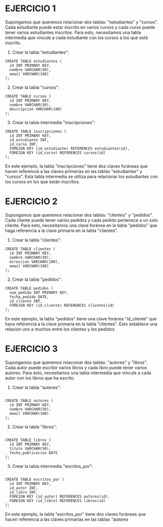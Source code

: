 # EJERCICIO 1
Supongamos que queremos relacionar dos tablas: "estudiantes" y "cursos". Cada estudiante puede estar inscrito en varios cursos y cada curso puede tener varios estudiantes inscritos. Para esto, necesitamos una tabla intermedia que vincule a cada estudiante con los cursos a los que está inscrito.
1. Crear la tabla "estudiantes":

~~~
CREATE TABLE estudiantes (
  id INT PRIMARY KEY,
  nombre VARCHAR(50),
  email VARCHAR(100)
);
~~~
2. Crear la tabla "cursos":

~~~
CREATE TABLE cursos (
  id INT PRIMARY KEY,
  nombre VARCHAR(50),
  descripcion VARCHAR(100)
);
~~~
3. Crear la tabla intermedia "inscripciones":

~~~
CREATE TABLE inscripciones (
  id INT PRIMARY KEY,
  id_estudiante INT,
  id_curso INT,
  FOREIGN KEY (id_estudiante) REFERENCES estudiantes(id),
  FOREIGN KEY (id_curso) REFERENCES cursos(id)
);
~~~

En este ejemplo, la tabla "inscripciones" tiene dos claves foráneas que hacen referencia a las claves primarias en las tablas "estudiantes" y "cursos". Esta tabla intermedia se utiliza para relacionar los estudiantes con los cursos en los que están inscritos.
# EJERCICIO 2
Supongamos que queremos relacionar dos tablas: "clientes" y "pedidos". Cada cliente puede tener varios pedidos y cada pedido pertenece a un solo cliente. Para esto, necesitamos una clave foránea en la tabla "pedidos" que haga referencia a la clave primaria en la tabla "clientes".

1. Crear la tabla "clientes":
~~~
CREATE TABLE clientes (
  id INT PRIMARY KEY,
  nombre VARCHAR(50),
  direccion VARCHAR(100),
  email VARCHAR(100)
);
~~~
2. Crear la tabla "pedidos":
~~~
CREATE TABLE pedidos (
  num_pedido INT PRIMARY KEY,
  fecha_pedido DATE,
  id_cliente INT,
  FOREIGN KEY (id_cliente) REFERENCES clientes(id)
);
~~~

En este ejemplo, la tabla "pedidos" tiene una clave foránea "id_cliente" que hace referencia a la clave primaria en la tabla "clientes". Esto establece una relación uno a muchos entre los clientes y los pedidos.

# EJERCICIO 3
Supongamos que queremos relacionar dos tablas: "autores" y "libros". Cada autor puede escribir varios libros y cada libro puede tener varios autores. Para esto, necesitamos una tabla intermedia que vincule a cada autor con los libros que ha escrito.

1. Crear la tabla "autores":

~~~

CREATE TABLE autores (
  id INT PRIMARY KEY,
  nombre VARCHAR(50),
  email VARCHAR(100)
);
~~~
2. Crear la tabla "libros":

~~~

CREATE TABLE libros (
  id INT PRIMARY KEY,
  titulo VARCHAR(50),
  fecha_publicacion DATE
);
~~~
3. Crear la tabla intermedia "escritos_por":
~~~

CREATE TABLE escritos_por (
  id INT PRIMARY KEY,
  id_autor INT,
  id_libro INT,
  FOREIGN KEY (id_autor) REFERENCES autores(id),
  FOREIGN KEY (id_libro) REFERENCES libros(id)
);
~~~

En este ejemplo, la tabla "escritos_por" tiene dos claves foráneas que hacen referencia a las claves primarias en las tablas "autores